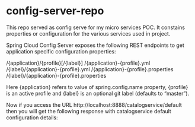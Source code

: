# config-server-repo

  This repo served as config serve for my micro services POC.
  It constains properties or configuration for the various services used in project.
  
  
  Spring Cloud Config Server exposes the following REST endpoints to get application specific configuration properties:
  
/{application}/{profile}[/{label}]
/{application}-{profile}.yml
/{label}/{application}-{profile}.yml
/{application}-{profile}.properties
/{label}/{application}-{profile}.properties


Here {application} refers to value of spring.config.name property, {profile} is an active profile and {label} is an optional git label (defaults to “master”).

Now if you access the URL http://localhost:8888/catalogservice/default then you will get the following response with catalogservice default configuration details:
